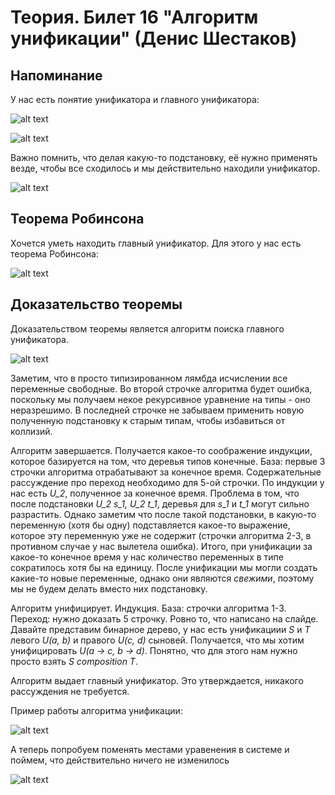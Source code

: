 # Теория. Билет 16 "Алгоритм унификации" (Денис Шестаков)

## Напоминание

У нас есть понятие унификатора и главного унификатора:

![alt text](https://ie.wampi.ru/2021/12/24/15.9.png)

![alt text](https://ie.wampi.ru/2021/12/24/15.11.png)

Важно помнить, что делая какую-то подстановку, её нужно применять везде,
чтобы все сходилось и мы действительно находили унификатор.

![alt text](https://ie.wampi.ru/2021/12/24/15.10.png)

## Теорема Робинсона

Хочется уметь находить главный унификатор. Для этого у нас есть теорема
Робинсона:

![alt text](https://ie.wampi.ru/2021/12/24/16.1.png)

## Доказательство теоремы

Доказательством теоремы является алгоритм поиска главного унификатора.

![alt text](https://ie.wampi.ru/2021/12/24/16.2.png)

Заметим, что в просто типизированном лямбда исчислении все переменные свободные.
Во второй строчке алгоритма будет ошибка, поскольку мы получаем некое рекурсивное уравнение
на типы - оно неразрешимо. В последней строчке не забываем применить новую полученную 
подстановку к старым типам, чтобы избавиться от коллизий.

Алгоритм завершается. Получается какое-то соображение индукции, которое базируется на том,
что деревья типов конечные. База: первые 3 строчки алгоритма отрабатывают за конечное время. 
Содержательные рассуждение про переход необходимо для 5-ой строчки. По индукции у нас есть *U_2*,
полученное за конечное время. Проблема в том, что после подстановки *U_2 s_1, U_2 t_1*, деревья
для *s_1* и *t_1* могут сильно разрастить. Однако заметим что после такой подстановки, в какую-то
переменную (хотя бы одну) подставляется какое-то выражение, которое эту переменную уже не содержит
(строчки алгоритма 2-3, в противном случае у нас вылетела ошибка). Итого, при унификации за какое-то
конечное время у нас количество переменных в типе сократилось хотя бы на единицу. После унификации 
мы могли создать какие-то новые переменные, однако они являются *свежими*, поэтому мы не будем делать
вместо них подстановку.

Алгоритм унифицирует. Индукция. База: строчки алгоритма 1-3. Переход: нужно доказать 5 строчку.
Ровно то, что написано на слайде. Давайте представим бинарное дерево, у нас есть унификациии *S* и *T*
левого *U(a, b)* и правого *U(c, d)* сыновей. Получается, что мы хотим унифицировать *U(a -> c, b -> d)*.
Понятно, что для этого нам нужно просто взять *S composition T*.

Алгоритм выдает главный унификатор. Это утверждается, никакого рассуждения не требуется.

Пример работы алгоритма унификации:

![alt text](https://ie.wampi.ru/2021/12/24/16.2.pnghttps://ie.wampi.ru/2021/12/24/16.3.png)

А теперь попробуем поменять местами уравенения в системе и поймем, что действительно ничего
не изменилось

![alt text](https://ie.wampi.ru/2021/12/24/16.4.png)